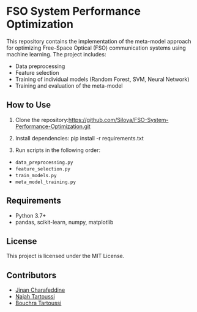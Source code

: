 # FSO System Performance Optimization

This repository contains the implementation of the meta-model approach for optimizing Free-Space Optical (FSO) communication systems using machine learning. The project includes:

- Data preprocessing
- Feature selection
- Training of individual models (Random Forest, SVM, Neural Network)
- Training and evaluation of the meta-model

## **How to Use**

1. Clone the repository:https://github.com/Siloya/FSO-System-Performance-Optimization.git
2.  Install dependencies:
pip install -r requirements.txt

3. Run scripts in the following order:
- `data_preprocessing.py`
- `feature_selection.py`
- `train_models.py`
- `meta_model_training.py`


## **Requirements**
- Python 3.7+
- pandas, scikit-learn, numpy, matplotlib

## **License**
This project is licensed under the MIT License.

## **Contributors**
- [Jinan Charafeddine](mailto:jinan.charafeddine@devinci.fr)
- [Najah Tartoussi](mailto:najahtartoussi30@gmail.com)
- [Bouchra Tartoussi](mailto:bouchratartoussi@gmail.com)
